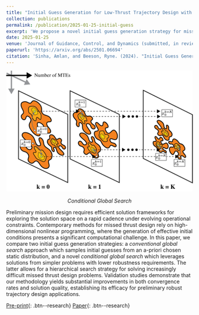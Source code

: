 ```yaml
---
title: "Initial Guess Generation for Low-Thrust Trajectory Design with Robustness to Missed-Thrust-Events"
collection: publications
permalink: /publication/2025-01-25-initial-guess
excerpt: 'We propose a novel initial guess generation strategy for missed thrust design which leverages solutions from problems with lower problem complexity, demonstrating superior convergence properties relative to conventional global search methods in high-dimensional nonlinear programs.'
date: 2025-01-25
venue: 'Journal of Guidance, Control, and Dynamics (submitted, in review)'
paperurl: 'https://arxiv.org/abs/2501.06694'
citation: 'Sinha, Amlan, and Beeson, Ryne. (2024). "Initial Guess Generation for Low-Thrust Trajectory Design with Robustness to Missed-Thrust-Events." <i>arXiv preprint</i>. arXiv:2501.06694.'
---
```


<div style="text-align: center">
    <img src="/images/papers/initial-guess/initial-guess-schematic.png" alt="Conditional Global Search" style="width: 600px; max-width: 100%;"/>
    <p><em>Conditional Global Search</em></p>
</div>

Preliminary mission design requires efficient solution frameworks for exploring the solution space on a rapid cadence under evolving operational constraints. Contemporary methods for missed thrust design rely on high-dimensional nonlinear programming, where the generation of effective initial conditions presents a significant computational challenge. In this paper, we compare two initial guess generation strategies: a *conventional global search* approach which samples initial guesses from an a-priori chosen static distribution, and a novel *conditional global search* which leverages solutions from simpler problems with lower robustness requirements. The latter allows for a hierarchical search strategy for solving increasingly difficult missed thrust design problems. Validation studies demonstrate that our methodology yields substantial improvements in both convergence rates and solution quality, establishing its efficacy for preliminary robust trajectory design applications.

[Pre-print](/files/amlans_2025j_arxiv.pdf){: .btn--research} [Paper](/files/amlans_2025j_arxiv.pdf){: .btn--research}